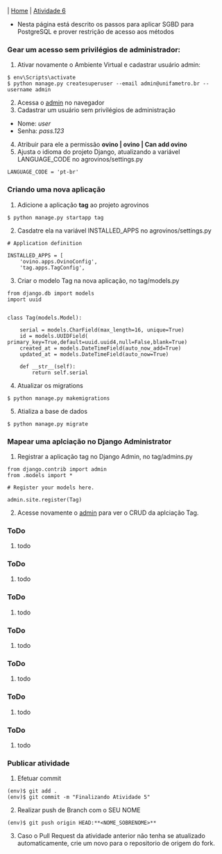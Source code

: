 |  [Home](/README.md)  |  [Atividade 6](/doc/atv6.md)

*  Nesta página está descrito os passos para aplicar SGBD para PostgreSQL e prover restrição de acesso aos métodos

### Gear um acesso sem privilégios de administrador:
1. Ativar novamente o Ambiente Virtual e cadastrar usuário admin:
```
$ env\Scripts\activate
$ python manage.py createsuperuser --email admin@unifametro.br --username admin
```
2. Acessa o [admin](http://127.0.0.1:8000/admin/) no navegador
3. Cadastrar um usuário sem privilégios de administração
- Nome: *user*
- Senha: *pass.123*
4. Atribuir para ele a permissão **ovino | ovino | Can add ovino**
5. Ajusta o idioma do projeto Django, atualizando a variável LANGUAGE_CODE no agrovinos/settings.py 
```
LANGUAGE_CODE = 'pt-br'
``` 

### Criando uma nova aplicação
1. Adicione a aplicação **tag** ao projeto agrovinos
``` 
$ python manage.py startapp tag
``` 
2. Casdatre ela na variável INSTALLED_APPS no agrovinos/settings.py
``` 
# Application definition

INSTALLED_APPS = [
    'ovino.apps.OvinoConfig',
    'tag.apps.TagConfig',
``` 
3. Criar o modelo Tag na nova aplicação, no tag/models.py
``` 
from django.db import models
import uuid


class Tag(models.Model):
    
    serial = models.CharField(max_length=16, unique=True)
    id = models.UUIDField(    primary_key=True,default=uuid.uuid4,null=False,blank=True)
    created_at = models.DateTimeField(auto_now_add=True)
    updated_at = models.DateTimeField(auto_now=True)

    def __str__(self):
        return self.serial
``` 
4. Atualizar os migrations
``` 
$ python manage.py makemigrations
``` 
5. Atializa a base de dados
``` 
$ python manage.py migrate
``` 

### Mapear uma aplciação no Django Administrator
1. Registrar a aplicação tag no Django Admin, no tag/admins.py
```
from django.contrib import admin
from .models import *

# Register your models here.

admin.site.register(Tag)
```
2. Acesse novamente o [admin](http://127.0.0.1:8000/admin/) para ver o CRUD da aplciação Tag.    

### ToDo
1. todo

### ToDo
1. todo

### ToDo
1. todo

### ToDo
1. todo

### ToDo
1. todo

### ToDo
1. todo

### ToDo
1. todo

### Publicar atividade
1. Efetuar commit 
```
(env)$ git add .
(env)$ git commit -m "Finalizando Atividade 5"
```
2. Realizar push de Branch com o SEU NOME
```
(env)$ git push origin HEAD:**<NOME_SOBRENOME>**
```
3. Caso o Pull Request da atividade anterior não tenha se atualizado automaticamente, crie um novo para o repositorio de origem do fork.